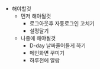 - 해야할것
  - 먼저 해야될것
    - 로그아웃후 자동로그인 고치기
    - 설정달기
  - 나중에 해야될것
    - D-day 날짜줄어들게 하기
    - 메인화면 꾸미기
    - 하루전에 알람

